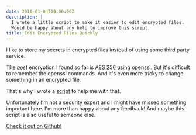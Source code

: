 ```yaml
---
date: 2016-01-04T00:00:00Z
description: |
  I wrote a little script to make it easier to edit encrypted files.
  Would be happy about any help to improve this script.
title: Edit Encrypted Files Quickly
---
```


I like to store my secrets in encrypted files instead of using some third party service.

The _best_ encryption I found so far is AES 256 using openssl.
But it's difficult to remember the openssl commands. And it's even more tricky to change something in an encrypted file.

That's why I wrote a [script](https://github.com/jorinvo/encedit/blob/master/encedit) to help me with that.


Unfortunately I'm not a security expert and I might have missed something important here.
I'm more than happy about any feedback! And maybe this script is also useful to someone else.

[Check it out on Github!](https://github.com/jorinvo/encedit)
